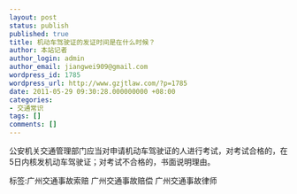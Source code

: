 ```yaml
---
layout: post
status: publish
published: true
title: 机动车驾驶证的发证时间是在什么时候？
author: 本站记者
author_login: admin
author_email: jiangwei909@gmail.com
wordpress_id: 1785
wordpress_url: http://www.gzjtlaw.com/?p=1785
date: 2011-05-29 09:30:28.000000000 +08:00
categories:
- 交通常识
tags: []
comments: []
---
```

公安机关交通管理部门应当对申请机动车驾驶证的人进行考试，对考试合格的，在5日内核发机动车驾驶证；对考试不合格的，书面说明理由。 标签:广州交通事故索赔 广州交通事故赔偿 广州交通事故律师
